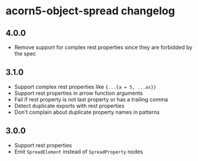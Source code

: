 # acorn5-object-spread changelog

## 4.0.0

* Remove support for complex rest properties since they are forbidded by the
  spec

## 3.1.0

* Support complex rest properties like `{...{a = 5, ...as}}`
* Support rest properties in arrow function arguments
* Fail if rest property is not last property or has a trailing comma
* Detect duplicate exports with rest properties
* Don't complain about duplicate property names in patterns

## 3.0.0

* Support rest properties
* Emit `SpreadElement` instead of `SpreadProperty` nodes
